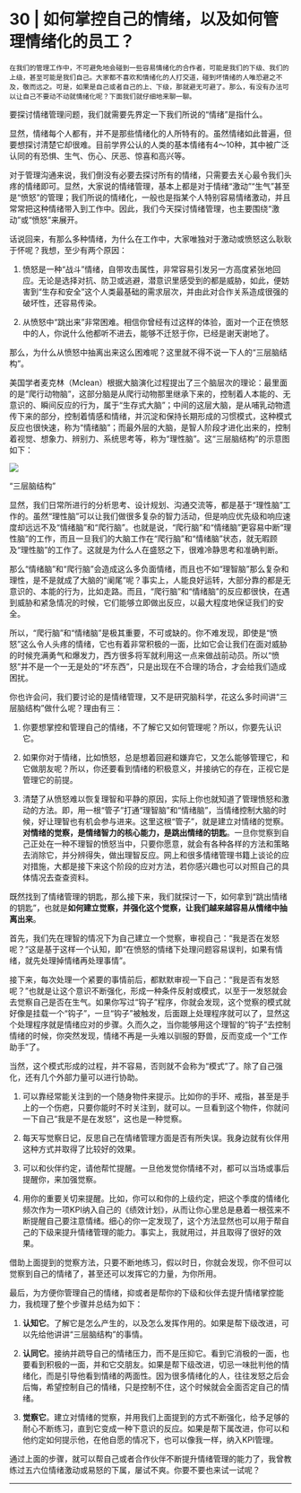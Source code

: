 # 30 | 如何掌控自己的情绪，以及如何管理情绪化的员工？

    在我们的管理工作中，不可避免地会碰到一些容易情绪化的合作者，可能是我们的下级、我们的上级，甚至可能是我们自己。大家都不喜欢和情绪化的人打交道，碰到坏情绪的人唯恐避之不及，敬而远之。可是，如果是自己或者自己的上、下级，那就避无可避了。那么，有没有办法可以让自己不要动不动就情绪化呢？下面我们就仔细地来聊一聊。

要探讨情绪管理问题，我们就需要先界定一下我们所说的“情绪”是指什么。

显然，情绪每个人都有，并不是那些情绪化的人所特有的。虽然情绪如此普遍，但要想探讨清楚它却很难。目前学界公认的人类的基本情绪有4～10种，其中被广泛认同的有恐惧、生气、伤心、厌恶、惊喜和高兴等。

对于管理沟通来说，我们倒没有必要去探讨所有的情绪，只需要去关心最令我们头疼的情绪即可。显然，大家说的情绪管理，基本上都是对于情绪“激动”“生气”甚至是“愤怒”的管理；我们所说的情绪化，一般也是指某个人特别容易情绪激动，并且常常把这种情绪带入到工作中。因此，我们今天探讨情绪管理，也主要围绕“激动”或“愤怒”来展开。

话说回来，有那么多种情绪，为什么在工作中，大家唯独对于激动或愤怒这么耿耿于怀呢？我想，至少有两个原因：

1.  愤怒是一种“战斗”情绪，自带攻击属性，非常容易引发另一方高度紧张地回应。无论是选择对抗、防卫或逃避，潜意识里感受到的都是威胁，如此，便妨害到“生存和安全”这个人类最基础的需求层次，并由此对合作关系造成很强的破坏性，还容易传染。
    
2.  从愤怒中“跳出来”非常困难。相信你曾经有过这样的体验，面对一个正在愤怒中的人，你说什么他都听不进去，能够不迁怒于你，已经是谢天谢地了。
    

那么，为什么从愤怒中抽离出来这么困难呢？这里就不得不说一下人的“三层脑结构”。

美国学者麦克林（Mclean）根据大脑演化过程提出了三个脑层次的理论：最里面的是“爬行动物脑”，这部分脑是从爬行动物那里继承下来的，控制着人本能的、无意识的、瞬间反应的行为，属于“生存式大脑”；中间的这层大脑，是从哺乳动物遗传下来的部分，控制着情感和情绪，并沉淀和保持长期形成的习惯模式，这种模式反应也很快速，称为“情绪脑”；而最外层的大脑，是智人阶段才进化出来的，控制着视觉、想象力、辨别力、系统思考等，称为“理性脑”。这“三层脑结构”的示意图如下：

![](https://static001.geekbang.org/resource/image/63/79/631fdf2efdd08d51cb19da63f00df879.png)

“三层脑结构”

显然，我们日常所进行的分析思考、设计规划、沟通交流等，都是基于“理性脑”工作的。虽然“理性脑”可以让我们做很多复杂的智力活动，但是响应优先级和响应速度却远远不及“情绪脑”和“爬行脑”。也就是说，“爬行脑”和“情绪脑”更容易中断“理性脑”的工作，而且一旦我们的大脑工作在“爬行脑”和“情绪脑”状态，就无暇顾及“理性脑”的工作了。这就是为什么人在盛怒之下，很难冷静思考和准确判断。

那么“情绪脑”和“爬行脑”会造成这么多负面情绪，而且也不如“理智脑”那么复杂和理性，是不是就成了大脑的“阑尾”呢？事实上，人能良好运转，大部分靠的都是无意识的、本能的行为，比如走路。而且，“爬行脑”和“情绪脑”的反应都很快，在遇到威胁和紧急情况的时候，它们能够立即做出反应，以最大程度地保证我们的安全。

所以，“爬行脑”和“情绪脑”是极其重要，不可或缺的。你不难发现，即使是“愤怒”这么令人头疼的情绪，它也有着非常积极的一面，比如它会让我们在面对威胁的时候充满勇气和爆发力，西方很多将军就利用这一点来做战前动员。所以“愤怒”并不是一个一无是处的“坏东西”，只是出现在不合理的场合，才会给我们造成困扰。

你也许会问，我们要讨论的是情绪管理，又不是研究脑科学，花这么多时间讲“三层脑结构”做什么呢？理由有三：

1.  你要想掌控和管理自己的情绪，不了解它又如何管理呢？所以，你要先认识它。
    
2.  如果你对于情绪，比如愤怒，总是想着回避和嫌弃它，又怎么能够管理它，和它做朋友呢？所以，你还要看到情绪的积极意义，并接纳它的存在，正视它是管理它的前提。
    
3.  清楚了从愤怒难以恢复理智和平静的原因，实际上你也就知道了管理愤怒和激动的方法。即，用一根“管子”打通“理智脑”和“情绪脑”，当情绪控制大脑的时候，好让理智也有机会参与进来。这里这根“管子”，就是建立对情绪的觉察。**对情绪的觉察，是情绪智力的核心能力，是跳出情绪的钥匙**。一旦你觉察到自己正处在一种不理智的愤怒当中，只要你愿意，就会有各种各样的方法和策略去消除它，并分辨得失，做出理智反应。网上和很多情绪管理书籍上谈论的应对措施，大都是接下来这个阶段的应对方法，若你感兴趣也可以对照自己的具体情况去查查资料。
    

既然找到了情绪管理的钥匙，那么接下来，我们就探讨一下，如何拿到“跳出情绪的钥匙”，也就是**如何建立觉察，并强化这个觉察，让我们越来越容易从情绪中抽离出来**。

首先，我们先在理智的情况下为自己建立一个觉察，审视自己：“我是否在发怒呢？”这是基于这样一个认知，即“在愤怒的情绪下处理问题容易误判，如果有情绪，就先处理掉情绪再处理事情”。

接下来，每次处理一个紧要的事情前后，都默默审视一下自己：“我是否有发怒呢？”也就是让这个意识不断强化，形成一种条件反射或模式，以至于一发怒就会去觉察自己是否在生气。如果你写过“钩子”程序，你就会发现，这个觉察的模式就好像是挂载一个“钩子”，一旦“钩子”被触发，后面跟上处理程序就可以了，显然这个处理程序就是情绪应对的步骤。久而久之，当你能够用这个理智的“钩子”去控制情绪的时候，你突然发现，情绪不再是一头难以驯服的野兽，反而变成一个“工作助手”了。

当然，这个模式形成的过程，并不容易，否则就不会称为“模式”了。除了自己强化，还有几个外部力量可以进行协助。

1.  可以靠经常能关注到的一个随身物件来提示。比如你的手环、戒指，甚至是手上的一个伤疤，只要你能时不时关注到，就可以。一旦看到这个物件，你就问一下自己“我是不是在发怒”，这也是一种觉察。
    
2.  每天写觉察日记，反思自己在情绪管理方面是否有所失误。我身边就有伙伴用这种方式并取得了比较好的效果。
    
3.  可以和伙伴约定，请他帮忙提醒。一旦他发觉你情绪不对，都可以当场或事后提醒你，来加强觉察。
    
4.  用你的重要关切来提醒。比如，你可以和你的上级约定，把这个季度的情绪化频次作为一项KPI纳入自己的《绩效计划》，从而让你心里总是悬着一根弦来不断提醒自己要注意情绪。细心的你一定发现了，这个方法显然也可以用于帮自己的下级来提升情绪管理的能力。事实上，我就用过，并且取得了很好的效果。
    

借助上面提到的觉察方法，只要不断地练习，假以时日，你就会发现，你不但可以觉察到自己的情绪了，甚至还可以发挥它的力量，为你所用。

最后，为方便你管理自己的情绪，抑或者是帮你的下级和伙伴去提升情绪掌控能力，我梳理了整个步骤并总结为如下：

1.  **认知它**。了解它是怎么产生的，以及怎么发挥作用的。如果是帮下级改进，可以先给他讲讲“三层脑结构”的事情。
    
2.  **认同它**。接纳并疏导自己的情绪压力，而不是压抑它。看到它消极的一面，也要看到积极的一面，并和它交朋友。如果是帮下级改进，切忌一味批判他的情绪化，而是引导他看到情绪的两面性。因为很多情绪化的人，往往发怒之后会后悔，希望控制自己的情绪，只是控制不住，这个时候就会全面否定自己的情绪。
    
3.  **觉察它**。建立对情绪的觉察，并用我们上面提到的方式不断强化，给予足够的耐心不断练习，直到它变成一种下意识的反应。如果是帮下属改进，你可以和他约定如何提示他，在他自愿的情况下，也可以像我一样，纳入KPI管理。
    

通过上面的步骤，就可以帮自己或者合作伙伴不断提升情绪管理的能力了，我曾教练过五六位情绪激动或易怒的下属，屡试不爽。你要不要也来试一试呢？

* * *
    